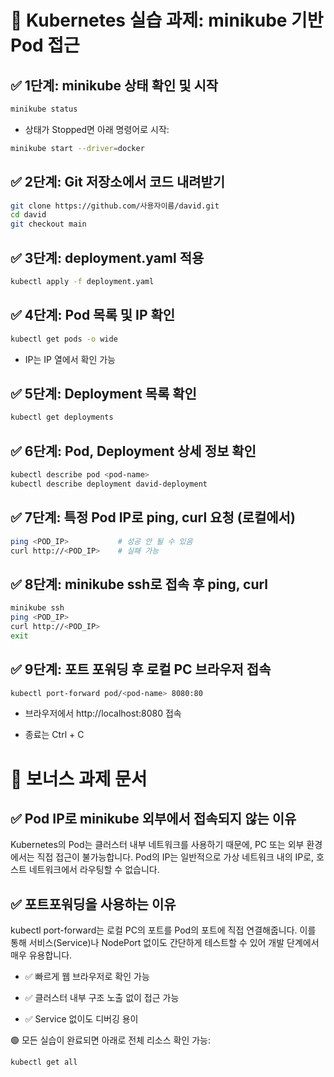 # 🚀 Kubernetes 실습 과제: minikube 기반 Pod 접근
## ✅ 1단계: minikube 상태 확인 및 시작
```bash
minikube status
```
- 상태가 Stopped면 아래 명령어로 시작:

```bash
minikube start --driver=docker
```
## ✅ 2단계: Git 저장소에서 코드 내려받기
```bash
git clone https://github.com/사용자이름/david.git
cd david
git checkout main
```
## ✅ 3단계: deployment.yaml 적용
```bash
kubectl apply -f deployment.yaml
```
## ✅ 4단계: Pod 목록 및 IP 확인
```bash
kubectl get pods -o wide
```
- IP는 IP 열에서 확인 가능

## ✅ 5단계: Deployment 목록 확인
```bash
kubectl get deployments
```

## ✅ 6단계: Pod, Deployment 상세 정보 확인
```bash
kubectl describe pod <pod-name>
kubectl describe deployment david-deployment
```

## ✅ 7단계: 특정 Pod IP로 ping, curl 요청 (로컬에서)
```bash
ping <POD_IP>           # 성공 안 될 수 있음
curl http://<POD_IP>    # 실패 가능
```

## ✅ 8단계: minikube ssh로 접속 후 ping, curl
```bash
minikube ssh
ping <POD_IP>
curl http://<POD_IP>
exit
```

## ✅ 9단계: 포트 포워딩 후 로컬 PC 브라우저 접속
```bash
kubectl port-forward pod/<pod-name> 8080:80
```

- 브라우저에서 http://localhost:8080 접속

- 종료는 Ctrl + C

# 🎁 보너스 과제 문서

## ✅ Pod IP로 minikube 외부에서 접속되지 않는 이유
Kubernetes의 Pod는 클러스터 내부 네트워크를 사용하기 때문에, PC 또는 외부 환경에서는 직접 접근이 불가능합니다. Pod의 IP는 일반적으로 가상 네트워크 내의 IP로, 호스트 네트워크에서 라우팅할 수 없습니다.

## ✅ 포트포워딩을 사용하는 이유
kubectl port-forward는 로컬 PC의 포트를 Pod의 포트에 직접 연결해줍니다.
이를 통해 서비스(Service)나 NodePort 없이도 간단하게 테스트할 수 있어 개발 단계에서 매우 유용합니다.

- ✅ 빠르게 웹 브라우저로 확인 가능

- ✅ 클러스터 내부 구조 노출 없이 접근 가능

- ✅ Service 없이도 디버깅 용이

🟢 모든 실습이 완료되면 아래로 전체 리소스 확인 가능:

```bash
kubectl get all
```
